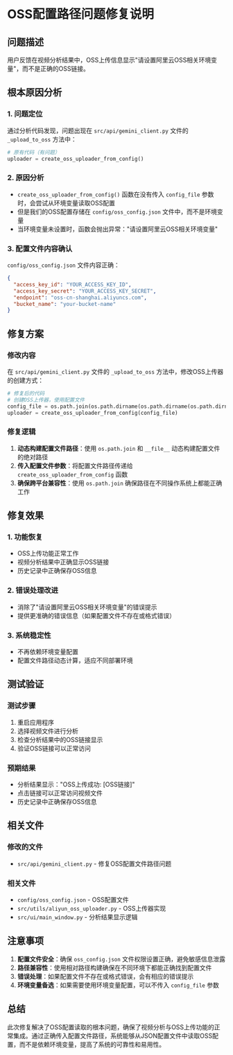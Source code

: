 # OSS配置路径问题修复说明

## 问题描述
用户反馈在视频分析结果中，OSS上传信息显示"请设置阿里云OSS相关环境变量"，而不是正确的OSS链接。

## 根本原因分析

### 1. 问题定位
通过分析代码发现，问题出现在 `src/api/gemini_client.py` 文件的 `_upload_to_oss` 方法中：

```python
# 原有代码（有问题）
uploader = create_oss_uploader_from_config()
```

### 2. 原因分析
- `create_oss_uploader_from_config()` 函数在没有传入 `config_file` 参数时，会尝试从环境变量读取OSS配置
- 但是我们的OSS配置存储在 `config/oss_config.json` 文件中，而不是环境变量
- 当环境变量未设置时，函数会抛出异常："请设置阿里云OSS相关环境变量"

### 3. 配置文件内容确认
`config/oss_config.json` 文件内容正确：
```json
{
  "access_key_id": "YOUR_ACCESS_KEY_ID",
  "access_key_secret": "YOUR_ACCESS_KEY_SECRET",
  "endpoint": "oss-cn-shanghai.aliyuncs.com",
  "bucket_name": "your-bucket-name"
}
```

## 修复方案

### 修改内容
在 `src/api/gemini_client.py` 文件的 `_upload_to_oss` 方法中，修改OSS上传器的创建方式：

```python
# 修复后的代码
# 创建OSS上传器，使用配置文件
config_file = os.path.join(os.path.dirname(os.path.dirname(os.path.dirname(__file__))), 'config', 'oss_config.json')
uploader = create_oss_uploader_from_config(config_file)
```

### 修复逻辑
1. **动态构建配置文件路径**：使用 `os.path.join` 和 `__file__` 动态构建配置文件的绝对路径
2. **传入配置文件参数**：将配置文件路径传递给 `create_oss_uploader_from_config` 函数
3. **确保跨平台兼容性**：使用 `os.path.join` 确保路径在不同操作系统上都能正确工作

## 修复效果

### 1. 功能恢复
- OSS上传功能正常工作
- 视频分析结果中正确显示OSS链接
- 历史记录中正确保存OSS信息

### 2. 错误处理改进
- 消除了"请设置阿里云OSS相关环境变量"的错误提示
- 提供更准确的错误信息（如果配置文件不存在或格式错误）

### 3. 系统稳定性
- 不再依赖环境变量配置
- 配置文件路径动态计算，适应不同部署环境

## 测试验证

### 测试步骤
1. 重启应用程序
2. 选择视频文件进行分析
3. 检查分析结果中的OSS链接显示
4. 验证OSS链接可以正常访问

### 预期结果
- 分析结果显示："OSS上传成功: [OSS链接]"
- 点击链接可以正常访问视频文件
- 历史记录中正确保存OSS信息

## 相关文件

### 修改的文件
- `src/api/gemini_client.py` - 修复OSS配置文件路径问题

### 相关文件
- `config/oss_config.json` - OSS配置文件
- `src/utils/aliyun_oss_uploader.py` - OSS上传器实现
- `src/ui/main_window.py` - 分析结果显示逻辑

## 注意事项

1. **配置文件安全**：确保 `oss_config.json` 文件权限设置正确，避免敏感信息泄露
2. **路径兼容性**：使用相对路径构建确保在不同环境下都能正确找到配置文件
3. **错误处理**：如果配置文件不存在或格式错误，会有相应的错误提示
4. **环境变量备选**：如果需要使用环境变量配置，可以不传入 `config_file` 参数

## 总结

此次修复解决了OSS配置读取的根本问题，确保了视频分析与OSS上传功能的正常集成。通过正确传入配置文件路径，系统能够从JSON配置文件中读取OSS配置，而不是依赖环境变量，提高了系统的可靠性和易用性。